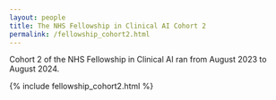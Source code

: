 ```yaml
---
layout: people 
title: The NHS Fellowship in Clinical AI Cohort 2
permalink: /fellowship_cohort2.html
---
```


 Cohort 2 of the NHS Fellowship in Clinical AI ran from August 2023 to August 2024.

 {% include fellowship_cohort2.html %}

